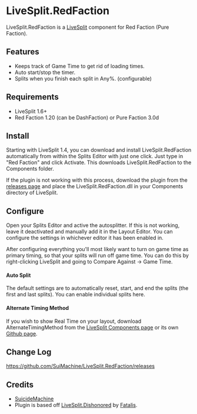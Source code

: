 ﻿LiveSplit.RedFaction
=====================

LiveSplit.RedFaction is a [LiveSplit](http://livesplit.org/) component for Red Faction (Pure Faction).

Features
--------
  * Keeps track of Game Time to get rid of loading times.
  * Auto start/stop the timer.
  * Splits when you finish each split in Any%. (configurable)
  
Requirements
-------
* LiveSplit 1.6+
* Red Faction 1.20 (can be DashFaction) or Pure Faction 3.0d

Install
-------
Starting with LiveSplit 1.4, you can download and install LiveSplit.RedFaction automatically from within the Splits Editor with just one click. Just type in "Red Faction" and click Activate. This downloads LiveSplit.RedFaction to the Components folder.

If the plugin is not working with this process, download the plugin from the [releases page](https://github.com/SuiMachine/LiveSplit.RedFaction/releases) and place the LiveSplit.RedFaction.dll in your Components directory of LiveSplit.

Configure
---------
Open your Splits Editor and active the autosplitter. If this is not working, leave it deactivated and manually add it in the Layout Editor. You can configure the settings in whichever editor it has been enabled in.

After configuring everything you'll most likely want to turn on game time as primary timing, so that your splits will run off game time. You can do this by right-clicking LiveSplit and going to Compare Against -> Game Time.

#### Auto Split
The default settings are to automatically reset, start, and end the splits (the first and last splits). You can enable individual splits here.

#### Alternate Timing Method
If you wish to show Real Time on your layout, download AlternateTimingMethod from the [LiveSplit Components page](http://livesplit.org/components/) or its own [Github page](https://github.com/Dalet/LiveSplit.AlternateTimingMethod/releases).

Change Log
----------
https://github.com/SuiMachine/LiveSplit.RedFaction/releases

Credits
-------
  * [SuicideMachine](http://twitch.tv/suicidemachine)
  * Plugin is based off [LiveSplit.Dishonored](https://github.com/fatalis/LiveSplit.Dishonored) by [Fatalis](http://twitch.tv/fatalis_).
